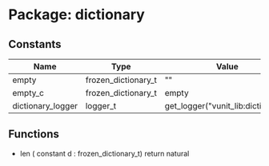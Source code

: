 # Package: dictionary
## Constants
| Name              | Type                | Value                               | Description |
| ----------------- | ------------------- | ----------------------------------- | ----------- |
| empty             | frozen_dictionary_t |  ""                                 |             |
| empty_c           | frozen_dictionary_t |  empty                              | Deprecated  |
| dictionary_logger | logger_t            |  get_logger("vunit_lib:dictionary") |             |
## Functions
- len <font id="function_arguments">(    constant d : frozen_dictionary_t)</font> <font id="function_return">return natural</font>
